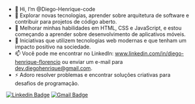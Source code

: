 - 👋 Hi, I’m @Diego-Henrique-code
- 👀 Explorar novas tecnologias, aprender sobre arquitetura de software e contribuir para projetos de código aberto.
- 🌱 Melhorar minhas habilidades em HTML, CSS e JavaScript, e estou começando a aprender sobre desenvolvimento de aplicativos móveis.
- 💞️ Iniciativas que utilizem tecnologias web modernas e que tenham um impacto positivo na sociedade.
- 📫 Você pode me encontrar no LinkedIn: www.linkedin.com/in/diego-henrique-florencio ou enviar um e-mail para dev.diegohenrique@gmail.com.
- ⚡ Adoro resolver problemas e encontrar soluções criativas para desafios de programação.


[![Linkedin Badge](https://img.shields.io/badge/-LinkedIn-6633cc?style=flat-square&logo=Linkedin&logoColor=white&link=https://www.linkedin.com/in/diego-henrique-florencio/)](https://www.linkedin.com/in/diego-henrique-florencio/)
[![Gmail Badge](https://img.shields.io/badge/-diegohenrique12200@gmail.com-6633cc?style=flat-square&logo=Gmail&logoColor=white&link=mailto:diegohenrique12200@gmail.com)](mailto:diegohenrique12200@gmail.com)

<!---
Diego-Henrique-code/Diego-Henrique-code is a ✨ special ✨ repository because its `README.md` (this file) appears on your GitHub profile.
You can click the Preview link to take a look at your changes.
--->
